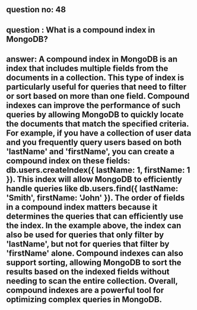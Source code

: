 
      
## question no: 48

## question : What is a compound index in MongoDB?

## answer: A compound index in MongoDB is an index that includes multiple fields from the documents in a collection. This type of index is particularly useful for queries that need to filter or sort based on more than one field. Compound indexes can improve the performance of such queries by allowing MongoDB to quickly locate the documents that match the specified criteria. For example, if you have a collection of user data and you frequently query users based on both 'lastName' and 'firstName', you can create a compound index on these fields: db.users.createIndex({ lastName: 1, firstName: 1 }). This index will allow MongoDB to efficiently handle queries like db.users.find({ lastName: 'Smith', firstName: 'John' }). The order of fields in a compound index matters because it determines the queries that can efficiently use the index. In the example above, the index can also be used for queries that only filter by 'lastName', but not for queries that filter by 'firstName' alone. Compound indexes can also support sorting, allowing MongoDB to sort the results based on the indexed fields without needing to scan the entire collection. Overall, compound indexes are a powerful tool for optimizing complex queries in MongoDB.
      